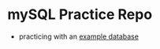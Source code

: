 # mySQL Practice Repo

- practicing with an [example database](https://github.com/datacharmer/test_db.git)
